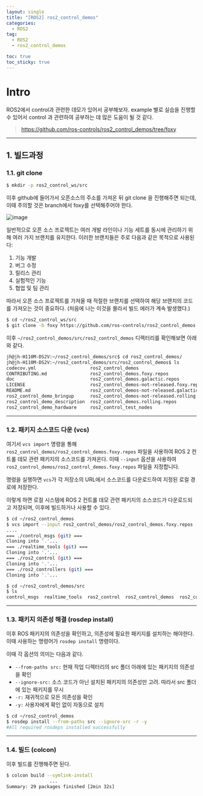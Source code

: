 ```yaml
---
layout: single
title: "[ROS2] ros2_control_demos"
categories:
  - ROS2
tag:
  - ROS2
  - ros2_control_demos

toc: true
toc_sticky: true
---
```


# Intro
ROS2에서 control과 관련한 데모가 있어서 공부해보자. example 별로 실습을 진행할 수 있어서 control 과 관련하여 공부하는 데 많은 도움이 될 것 같다.

> <https://github.com/ros-controls/ros2_control_demos/tree/foxy>

--- 

## 1. 빌드과정

### 1.1. git clone
```bash
$ mkdir -p ros2_control_ws/src
```

이후 github에 들어가서 오픈소스의 주소를 가져온 뒤 git clone 을 진행해주면 되는데, 이때 주의할 것은 branch에서 foxy를 선택해주어야 한다.

![image](https://github.com/Juunghyeon/test/assets/78840944/64d57e2e-23a7-4f00-9ab9-a974a564ad71)

일반적으로 오픈 소스 프로젝트는 여러 개발 라인이나 기능 세트를 동시에 관리하기 위해 여러 가지 브랜치를 유지한다. 이러한 브랜치들은 주로 다음과 같은 목적으로 사용된다:

1. 기능 개발
2. 버그 수정
3. 릴리스 관리
4. 실험적인 기능
5. 협업 및 팀 관리

따라서 오픈 소스 프로젝트를 가져올 때 적절한 브랜치를 선택하여 해당 브랜치의 코드를 가져오는 것이 중요하다. (처음에 나는 이것을 몰라서 빌드 에러가 계속 발생했다.)

```bash
$ cd ~/ros2_control_ws/src
$ git clone -b foxy https://github.com/ros-controls/ros2_control_demos.git
```

이후 `~/ros2_control_demos/src/ros2_control_demos` 디렉터리를 확인해보면 아래와 같다.

```bash
jh@jh-H110M-DS2V:~/ros2_control_demos/src$ cd ros2_control_demos/
jh@jh-H110M-DS2V:~/ros2_control_demos/src/ros2_control_demos$ ls
codecov.yml                    ros2_control_demos
CONTRIBUTING.md                ros2_control_demos.foxy.repos
doc                            ros2_control_demos.galactic.repos
LICENSE                        ros2_control_demos-not-released.foxy.repos
README.md                      ros2_control_demos-not-released.galactic.repos
ros2_control_demo_bringup      ros2_control_demos-not-released.rolling.repos
ros2_control_demo_description  ros2_control_demos.rolling.repos
ros2_control_demo_hardware     ros2_control_test_nodes
```

---

### 1.2. 패키지 소스코드 다운 (vcs)

여기서 `vcs import` 명령을 통해 `ros2_control_demos/ros2_control_demos.foxy.repos` 파일을 사용하여 ROS 2 컨트롤 데모 관련 패키지의 소스코드를 가져온다. 이때 `--input` 옵션을 사용하여 `ros2_control_demos/ros2_control_demos.foxy.repos` 파일을 지정합니다.

명령을 실행하면 `vcs`가 각 저장소의 URL에서 소스코드를 다운로드하여 지정된 로컬 경로에 저장한다.

이렇게 하면 로컬 시스템에 ROS 2 컨트롤 데모 관련 패키지의 소스코드가 다운로드되고 저장되며, 이후에 빌드하거나 사용할 수 있다.

```bash
$ cd ~/ros2_control_demos
$ vcs import --input ros2_control_demos/ros2_control_demos.foxy.repos
....
=== ./control_msgs (git) ===
Cloning into '.'...
=== ./realtime_tools (git) ===
Cloning into '.'...
=== ./ros2_control (git) ===
Cloning into '.'...
=== ./ros2_controllers (git) ===
Cloning into '.'...

$ cd ~/ros2_control_demos/src
$ ls
control_msgs  realtime_tools  ros2_control  ros2_control_demos  ros2_controllers
```

---

### 1.3. 패키지 의존성 해결 (rosdep install)
이후 ROS 패키지의 의존성을 확인하고, 의존성에 필요한 패키지를 설치하는 해야한다. 이때 사용하는 명령어가 `rosdep install` 명령이다.

이때 각 옵션의 의미는 다음과 같다.

- `--from-paths src:` 현재 작업 디렉터리의 src 폴더 아래에 있는 패키지의 의존성을 확인
- `--ignore-src:` 소스 코드가 아닌 설치된 패키지의 의존성만 고려. 따라서 src 폴더에 있는 패키지를 무시
- `-r:` 재귀적으로 모든 의존성을 확인
- `-y:` 사용자에게 확인 없이 자동으로 설치

```bash
$ cd ~/ros2_control_demos
$ rosdep install --from-paths src --ignore-src -r -y
#All required rosdeps installed successfully
```
---

### 1.4. 빌드 (colcon)

이후 빌드를 진행해주면 된다.

```bash
$ colcon build --symlink-install
                ...
Summary: 29 packages finished [2min 32s]
```


